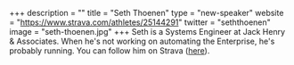 +++
description = ""
title = "Seth Thoenen"
type = "new-speaker"
website = "https://www.strava.com/athletes/25144291"
twitter = "seththoenen"
image = "seth-thoenen.jpg"
+++
Seth is a Systems Engineer at Jack Henry & Associates. When he's not working on automating the Enterprise, he's probably running. You can follow him on Strava ([here](https://www.strava.com/athletes/25144291)).